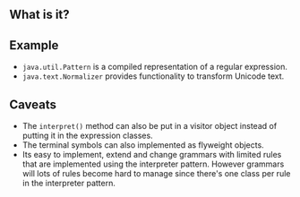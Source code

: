 ## What is it?

## Example
- `java.util.Pattern` is a compiled representation of a regular expression.
- `java.text.Normalizer` provides functionality to transform Unicode text.
## Caveats 
- The `interpret()` method can also be put in a visitor object instead of putting it in the expression classes.
- The terminal symbols can also implemented as flyweight objects.
- Its easy to implement, extend and change grammars with limited rules that are implemented using the interpreter pattern. However grammars will lots of rules become hard to manage since there's one class per rule in the interpreter pattern.